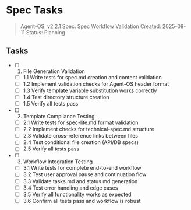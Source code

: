 # Spec Tasks

> Agent-OS: v2.2.1
> Spec: Spec Workflow Validation
> Created: 2025-08-11
> Status: Planning

## Tasks

- [ ] 1. File Generation Validation
  - [ ] 1.1 Write tests for spec.md creation and content validation
  - [ ] 1.2 Implement validation checks for Agent-OS header format
  - [ ] 1.3 Verify template variable substitution works correctly
  - [ ] 1.4 Test directory structure creation
  - [ ] 1.5 Verify all tests pass

- [ ] 2. Template Compliance Testing
  - [ ] 2.1 Write tests for spec-lite.md format validation
  - [ ] 2.2 Implement checks for technical-spec.md structure
  - [ ] 2.3 Validate cross-reference links between files
  - [ ] 2.4 Test conditional file creation (API/DB specs)
  - [ ] 2.5 Verify all tests pass

- [ ] 3. Workflow Integration Testing
  - [ ] 3.1 Write tests for complete end-to-end workflow
  - [ ] 3.2 Test user approval pause and continuation flow
  - [ ] 3.3 Validate tasks.md and status.md generation
  - [ ] 3.4 Test error handling and edge cases
  - [ ] 3.5 Verify all functionality works as expected
  - [ ] 3.6 Confirm all tests pass and workflow is robust
